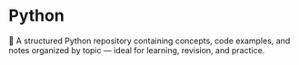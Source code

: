 # Python
📘 A structured Python repository containing concepts, code examples, and notes organized by topic — ideal for learning, revision, and practice.
